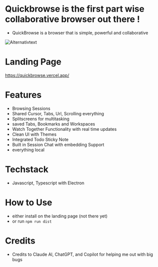 # Quickbrowse is the first part wise collaborative browser out there !

- QuickBrowse is a browser that is simple, powerful and collaborative

![Alternativtext](https://github.com/KreakxX/QuickBrowse/public/Browserinterface.png)

# Landing Page

https://quickbrowse.vercel.app/

# Features

- Browsing Sessions
- Shared Cursor, Tabs, Url, Scrolling everything
- Splitscreens for multitasking
- saved Tabs, Bookmarks and Workspaces
- Watch Together Functionality with real time updates
- Clean UI with Themes
- Integrated Todo Sticky Note
- Built in Session Chat with embedding Support
- everything local

# Techstack

- Javascript, Typescript with Electron

# How to Use

- either install on the landing page (not there yet)
- or run `npm run dist `

# Credits

- Credits to Claude AI, ChatGPT, and Copilot for helping me out with big bugs
